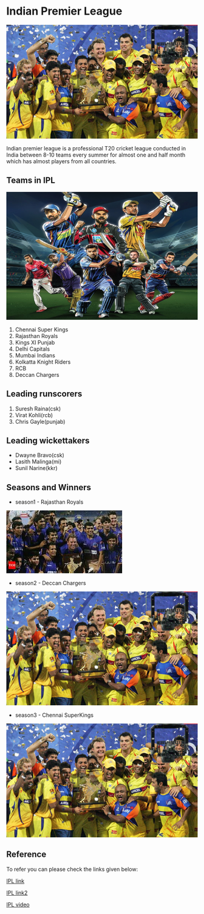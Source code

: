 # Indian Premier League
![](IPL-auction-LIVE-Latest-updates-Indian-Premier-League-910493.jpg)

Indian premier league is a professional T20 cricket league conducted in India between 8-10 teams every summer for almost one and half month which has almost players from all countries.

## Teams in IPL
![](noname-9.png)

1. Chennai Super Kings
2. Rajasthan Royals
3. Kings XI Punjab
4. Delhi Capitals
5. Mumbai Indians
6. Kolkatta Knight Riders
7. RCB 
8. Deccan Chargers

## Leading runscorers

1. Suresh Raina(csk)
2. Virat Kohli(rcb)
3. Chris Gayle(punjab)

## Leading wickettakers
 
- Dwayne Bravo(csk)
- Lasith Malinga(mi)
- Sunil Narine(kkr)


## Seasons and Winners 

- season1 - Rajasthan Royals

![](images.jpg)

- season2 - Deccan Chargers

![](IPL-auction-LIVE-Latest-updates-Indian-Premier-League-910493.jpg)

- season3 - Chennai SuperKings 

![](IPL-auction-LIVE-Latest-updates-Indian-Premier-League-910493.jpg)

## Reference
To refer you can please check the links given below:

[IPL link](https://akm-img-a-in.tosshub.com/indiatoday/images/story/201903/iplcaptainspledge_2.png?y4inrlEFlqaNMuRmoFHEdXY6RMidL4BB)

[IPL link2](https://www.outlookindia.com/public/upload_share/website/IPL-Captains-Twitter1_327480.jpg)

[IPL video](https://www.iplt20.com/video/144983/final-csk-vs-srh-match-highlights)




